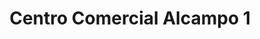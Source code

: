 ---
title: "Centro Comercial Alcampo 1"
url: /vigo/centro-comercial-alcampo-1/
shop: centro comercial
---